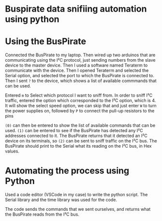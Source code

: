 # Buspirate data snifiing automation using python

# Using the BusPirate
Connected the BusPirate to my laptop. Then wired up two arduinos that are communicating using the I²C protocol, just sending numbers from the slave device to the master device. Then I used a software named Teraterm to communicate with the device. Then I opened Teraterm and selected the Serial option, and selected the port to which the BusPirate is connected to. Then I sent `?` to the device, which shows a list of available commmands that can be used.

Entered `m` to Select which protocol I want to sniff from. In order to sniff I²C traffic, entered the option which corresponded to the I²C option, which is 4. It will show the select speed option, we can skip that and just enter `W` to turn the power supplies on, followed by `P` to connect the pull-up resistors to the pins

`(0)` can then be entered to show the list of available commands that can be used. `(1)` can be entered to see if the BusPirate has detected any I²C addresses connected to it. The BusPirate returns that it detected an I²C device on its terminals, so `(2)` can be sent to sniff traffic on the I²C bus. The BusPirate should print to the Serial what its reading on the I²C bus, in Hex values.

# Automating the process using Python

Used a code editor (VSCode in my case) to write the python script. The Serial library and the time library was used for the code. 

The code sends the commands that we sent ourselves, and returns what the BusPirate reads from the I²C bus. 
